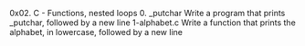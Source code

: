 0x02. C - Functions, nested loops
0. _putchar Write a program that prints _putchar, followed by a new line
1-alphabet.c Write a function that prints the alphabet, in lowercase, followed by a new line
